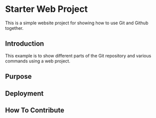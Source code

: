 # Starter Web Project

This is a simple website project for showing how to use Git and Github together.


## Introduction

This example is to show different parts of the Git repository and various commands using a web project.

## Purpose

## Deployment

## How To Contribute
